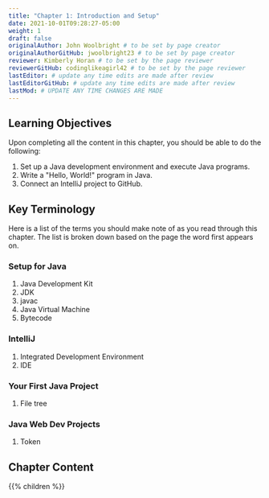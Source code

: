 ```yaml
---
title: "Chapter 1: Introduction and Setup"
date: 2021-10-01T09:28:27-05:00
weight: 1
draft: false
originalAuthor: John Woolbright # to be set by page creator
originalAuthorGitHub: jwoolbright23 # to be set by page creator
reviewer: Kimberly Horan # to be set by the page reviewer
reviewerGitHub: codinglikeagirl42 # to be set by the page reviewer
lastEditor: # update any time edits are made after review
lastEditorGitHub: # update any time edits are made after review
lastMod: # UPDATE ANY TIME CHANGES ARE MADE
---
```


## Learning Objectives

Upon completing all the content in this chapter, you should be able to do the following:

1. Set up a Java development environment and execute Java programs.
1. Write a "Hello, World!" program in Java.
1. Connect an IntelliJ project to GitHub.

## Key Terminology

Here is a list of the terms you should make note of as you read through this chapter. The list is broken down based on the page the word first appears on.

### Setup for Java

1. Java Development Kit
1. JDK
1. javac
1. Java Virtual Machine
1. Bytecode

### IntelliJ

1. Integrated Development Environment
1. IDE

### Your First Java Project

1. File tree

### Java Web Dev Projects

1. Token

## Chapter Content

{{% children %}}



